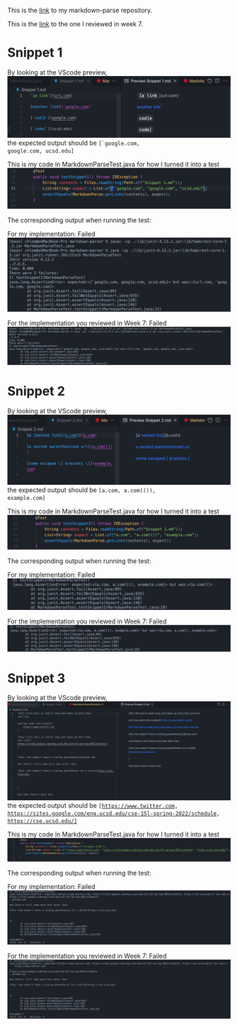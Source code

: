 This is the [link](https://github.com/kec020/markdown-parser) to my markdown-parse repository.

This is the [link](https://github.com/hahacen/markdown-parser) to the one I reviewed in week 7.


# Snippet 1

By looking at the VScode preview, ![snippet1](snippet1.png)
the expected output should be <code>[`google.com, google.com, ucsd.edu]</code>

This is my code in MarkdownParseTest.java for how I turned it into a test
![s1test](s1test.png)


The corresponding output when running the test:

For my implementation: Failed
![s1test-result](s1test-result.png)

For the implementation you reviewed in Week 7: Failed
![s1review-test-result](s1review-test-result.png)



# Snippet 2
By looking at the VScode preview, ![snippet2](snippet2.png)
the expected output should be <code>[a.com, a.com(()), example.com]</code>

This is my code in MarkdownParseTest.java for how I turned it into a test
![s2test](s2test.png)


The corresponding output when running the test:

For my implementation: Failed
![s2test-result](s2test-result.png)

For the implementation you reviewed in Week 7: Failed
![s2review-test-result](s2review-test-result.png)



# Snippet 3
By looking at the VScode preview, ![snippet3](snippet3.png)
the expected output should be <code>[https://www.twitter.com, https://sites.google.com/eng.ucsd.edu/cse-15l-spring-2022/schedule, https://cse.ucsd.edu/]</code>

This is my code in MarkdownParseTest.java for how I turned it into a test
![s3test](s3test.png)


The corresponding output when running the test:

For my implementation: Failed
![s3test-result](s3test-result.png)

For the implementation you reviewed in Week 7: Failed
![s3review-test-result](s3review-test-result.png)
